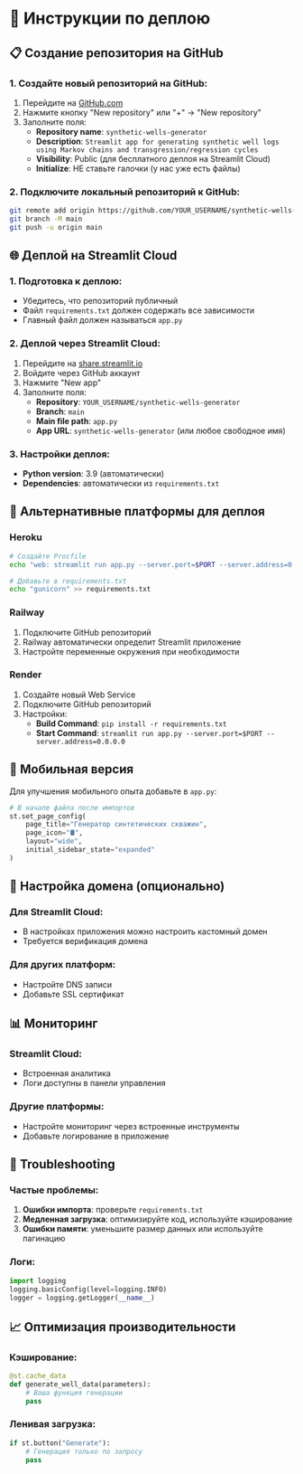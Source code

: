# 🚀 Инструкции по деплою

## 📋 Создание репозитория на GitHub

### 1. Создайте новый репозиторий на GitHub:
1. Перейдите на [GitHub.com](https://github.com)
2. Нажмите кнопку "New repository" или "+" → "New repository"
3. Заполните поля:
   - **Repository name**: `synthetic-wells-generator`
   - **Description**: `Streamlit app for generating synthetic well logs using Markov chains and transgression/regression cycles`
   - **Visibility**: Public (для бесплатного деплоя на Streamlit Cloud)
   - **Initialize**: НЕ ставьте галочки (у нас уже есть файлы)

### 2. Подключите локальный репозиторий к GitHub:
```bash
git remote add origin https://github.com/YOUR_USERNAME/synthetic-wells-generator.git
git branch -M main
git push -u origin main
```

## 🌐 Деплой на Streamlit Cloud

### 1. Подготовка к деплою:
- Убедитесь, что репозиторий публичный
- Файл `requirements.txt` должен содержать все зависимости
- Главный файл должен называться `app.py`

### 2. Деплой через Streamlit Cloud:
1. Перейдите на [share.streamlit.io](https://share.streamlit.io)
2. Войдите через GitHub аккаунт
3. Нажмите "New app"
4. Заполните поля:
   - **Repository**: `YOUR_USERNAME/synthetic-wells-generator`
   - **Branch**: `main`
   - **Main file path**: `app.py`
   - **App URL**: `synthetic-wells-generator` (или любое свободное имя)

### 3. Настройки деплоя:
- **Python version**: 3.9 (автоматически)
- **Dependencies**: автоматически из `requirements.txt`

## 🔗 Альтернативные платформы для деплоя

### Heroku
```bash
# Создайте Procfile
echo "web: streamlit run app.py --server.port=$PORT --server.address=0.0.0.0" > Procfile

# Добавьте в requirements.txt
echo "gunicorn" >> requirements.txt
```

### Railway
1. Подключите GitHub репозиторий
2. Railway автоматически определит Streamlit приложение
3. Настройте переменные окружения при необходимости

### Render
1. Создайте новый Web Service
2. Подключите GitHub репозиторий
3. Настройки:
   - **Build Command**: `pip install -r requirements.txt`
   - **Start Command**: `streamlit run app.py --server.port=$PORT --server.address=0.0.0.0`

## 📱 Мобильная версия

Для улучшения мобильного опыта добавьте в `app.py`:
```python
# В начале файла после импортов
st.set_page_config(
    page_title="Генератор синтетических скважин",
    page_icon="🛢️",
    layout="wide",
    initial_sidebar_state="expanded"
)
```

## 🔧 Настройка домена (опционально)

### Для Streamlit Cloud:
- В настройках приложения можно настроить кастомный домен
- Требуется верификация домена

### Для других платформ:
- Настройте DNS записи
- Добавьте SSL сертификат

## 📊 Мониторинг

### Streamlit Cloud:
- Встроенная аналитика
- Логи доступны в панели управления

### Другие платформы:
- Настройте мониторинг через встроенные инструменты
- Добавьте логирование в приложение

## 🚨 Troubleshooting

### Частые проблемы:
1. **Ошибки импорта**: проверьте `requirements.txt`
2. **Медленная загрузка**: оптимизируйте код, используйте кэширование
3. **Ошибки памяти**: уменьшите размер данных или используйте пагинацию

### Логи:
```python
import logging
logging.basicConfig(level=logging.INFO)
logger = logging.getLogger(__name__)
```

## 📈 Оптимизация производительности

### Кэширование:
```python
@st.cache_data
def generate_well_data(parameters):
    # Ваша функция генерации
    pass
```

### Ленивая загрузка:
```python
if st.button("Generate"):
    # Генерация только по запросу
    pass
```
